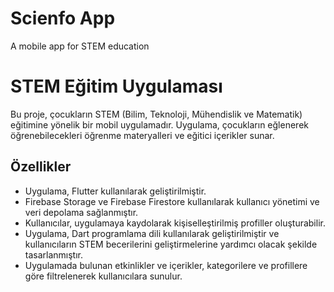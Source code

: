 # Scienfo App
 A mobile app for STEM education

# STEM Eğitim Uygulaması

Bu proje, çocukların STEM (Bilim, Teknoloji, Mühendislik ve Matematik) eğitimine yönelik bir mobil uygulamadır. Uygulama, çocukların eğlenerek öğrenebilecekleri öğrenme materyalleri ve eğitici içerikler sunar.

## Özellikler

- Uygulama, Flutter kullanılarak geliştirilmiştir.
- Firebase Storage ve Firebase Firestore kullanılarak kullanıcı yönetimi ve veri depolama sağlanmıştır.
- Kullanıcılar, uygulamaya kaydolarak kişiselleştirilmiş profiller oluşturabilir.
- Uygulama, Dart programlama dili kullanılarak geliştirilmiştir ve kullanıcıların STEM becerilerini geliştirmelerine yardımcı olacak şekilde tasarlanmıştır.
- Uygulamada bulunan etkinlikler ve içerikler, kategorilere ve profillere göre filtrelenerek kullanıcılara sunulur.
